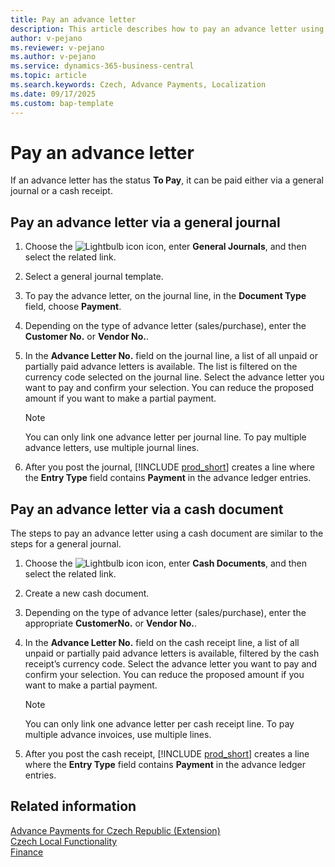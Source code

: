 ```yaml
---
title: Pay an advance letter  
description: This article describes how to pay an advance letter using Advance Payments in the Czech version.  
author: v-pejano  
ms.reviewer: v-pejano  
ms.author: v-pejano  
ms.service: dynamics-365-business-central  
ms.topic: article  
ms.search.keywords: Czech, Advance Payments, Localization  
ms.date: 09/17/2025  
ms.custom: bap-template
---
```


# Pay an advance letter

If an advance letter has the status **To Pay**, it can be paid either via a general journal or a cash receipt.

## Pay an advance letter via a general journal

1. Choose the ![Lightbulb icon](../../media/ui-search/search_small.png "Tell me what you want to do") icon, enter **General Journals**, and then select the related link.
2. Select a general journal template.
3. To pay the advance letter, on the journal line, in the **Document Type** field, choose **Payment**.
4. Depending on the type of advance letter (sales/purchase), enter the **Customer No.** or **Vendor No.**.
5. In the **Advance Letter No.** field on the journal line, a list of all unpaid or partially paid advance letters is available. The list is filtered on the currency code selected on the journal line. Select the advance letter you want to pay and confirm your selection. You can reduce the proposed amount if you want to make a partial payment.  

   > [!NOTE]
   > You can only link one advance letter per journal line. To pay multiple advance letters, use multiple journal lines.

6. After you post the journal, [!INCLUDE [prod_short](../../includes/prod_short.md)] creates a line where the **Entry Type** field contains **Payment** in the advance ledger entries.

## Pay an advance letter via a cash document

The steps to pay an advance letter using a cash document are similar to the steps for a general journal.

1. Choose the ![Lightbulb icon](../../media/ui-search/search_small.png "Tell me what you want to do") icon, enter **Cash Documents**, and then select the related link.
2. Create a new cash document.
3. Depending on the type of advance letter (sales/purchase), enter the appropriate **CustomerNo.** or **Vendor No.**.
4. In the **Advance Letter No.** field on the cash receipt line, a list of all unpaid or partially paid advance letters is available, filtered by the cash receipt’s currency code. Select the advance letter you want to pay and confirm your selection. You can reduce the proposed amount if you want to make a partial payment.  

   > [!NOTE]
   > You can only link one advance letter per cash receipt line. To pay multiple advance invoices, use multiple lines.

5. After you post the cash receipt, [!INCLUDE [prod_short](../../includes/prod_short.md)] creates a line where the **Entry Type** field contains **Payment** in the advance ledger entries.

## Related information

[Advance Payments for Czech Republic (Extension)](ui-extensions-advance-payments-localization-cz.md)  
[Czech Local Functionality](czech-local-functionality.md)  
[Finance](../../finance.md)
